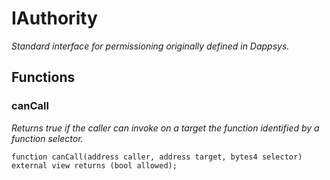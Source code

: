 # IAuthority
*Standard interface for permissioning originally defined in Dappsys.*


## Functions
### canCall

*Returns true if the caller can invoke on a target the function identified by a function selector.*


```solidity
function canCall(address caller, address target, bytes4 selector) external view returns (bool allowed);
```


